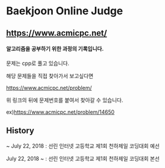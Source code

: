 # Baekjoon Online Judge
## https://www.acmicpc.net/
#### 알고리즘을 공부하기 위한 과정의 기록입니다.

문제는 cpp로 풀고 있습니다. 

해당 문제들을 직접 찾아가서 보고싶다면

https://www.acmicpc.net/problem/

위 링크의 뒤에 문제번호를 붙여서 찾아갈 수 있습니다.

ex)https://www.acmicpc.net/problem/14650

## History
~ July 22, 2018 : 선린 인터넷 고등학교 제1회 천하제일 코딩대회 예선

July 22, 2018 ~ : 선린 인터넷 고등학교 제1회 천하제일 코딩대회 본선
